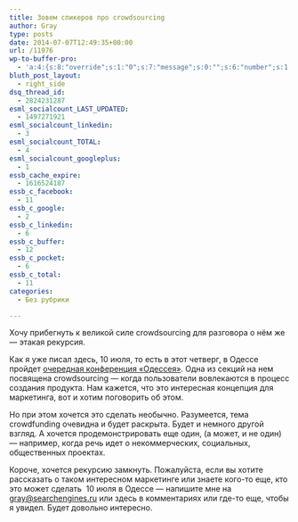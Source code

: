 ```yaml
---
title: Зовем спикеров про crowdsourcing
author: Gray
type: posts
date: 2014-07-07T12:49:35+00:00
url: /11976
wp-to-buffer-pro:
  - 'a:4:{s:8:"override";s:1:"0";s:7:"message";s:0:"";s:6:"number";s:1:"1";s:16:"alternateMessage";s:0:"";}'
bluth_post_layout:
  - right_side
dsq_thread_id:
  - 2824231287
esml_socialcount_LAST_UPDATED:
  - 1497271921
esml_socialcount_linkedin:
  - 3
esml_socialcount_TOTAL:
  - 4
esml_socialcount_googleplus:
  - 1
essb_cache_expire:
  - 1616524187
essb_c_facebook:
  - 11
essb_c_google:
  - 2
essb_c_linkedin:
  - 6
essb_c_buffer:
  - 12
essb_c_pocket:
  - 6
essb_c_total:
  - 11
categories:
  - Без рубрики

---
```








Хочу прибегнуть к великой силе crowdsourcing для разговора о нём же — этакая рекурсия.

Как я уже писал здесь, 10 июля, то есть в этот четверг, в Одессе пройдет <a href="http://tech.yandex.ru/events/odessaconf/2014/" target="_blank">очередная конференция &#171;Одессея&#187;</a>. Одна из секций на нем посвящена crowdsourcing — когда пользователи вовлекаются в процесс создания продукта. Нам кажется, что это интересная концепция для маркетинга, вот и хотим поговорить об этом.

Но при этом хочется это сделать необычно. Разумеется, тема crowdfunding очевидна и будет раскрыта. Будет и немного другой взгляд. А хочется продемонстрировать еще один, (а может, и не один) — например, когда речь идет о некоммерческих, социальных, общественных проектах.

Короче, хочется рекурсию замкнуть. Пожалуйста, если вы хотите рассказать о таком интересном маркетинге или знаете кого-то еще, кто это может сделать  10 июля в Одессе — напишите мне на <a href="mailto:gray@searchengines.ru" target="_blank">gray@searchengines.ru</a> или здесь в комментариях или где-то еще, чтобы я увидел. Будет довольно интересно.